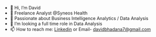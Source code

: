 - 👋 Hi, I’m David
- 💼 Freelance Analyst @Syneos Health
- 🌱 Passionate about Business Intelligence Analytics / Data Analysis
- 🤝 I’m looking a full time role in Data Analysis
- 📫 How to reach me: [Linkedin](https://linkedin.com/in/davidbhadana/) or Email- davidbhadana7@gmail.com

<!--
**davidbhadana/davidbhadana** is a ✨ _special_ ✨ repository because its `README.md` (this file) appears on your GitHub profile.
